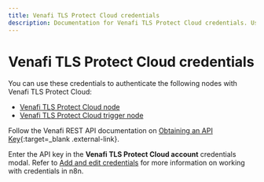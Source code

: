 ```yaml
---
title: Venafi TLS Protect Cloud credentials
description: Documentation for Venafi TLS Protect Cloud credentials. Use these credentials to authenticate Venafi TLS Protect Cloud in n8n, a workflow automation platform.
---
```


# Venafi TLS Protect Cloud credentials

You can use these credentials to authenticate the following nodes with Venafi TLS Protect Cloud:

* [Venafi TLS Protect Cloud node](/integrations/builtin/app-nodes/n8n-nodes-base.venafitlsprotectcloud/)
* [Venafi TLS Protect Cloud trigger node](/integrations/builtin/trigger-nodes/n8n-nodes-base.venafitlsprotectcloudtrigger/)


Follow the Venafi REST API documentation on [Obtaining an API Key](https://docs.venafi.cloud/api/obtaining-api-key/){:target=_blank .external-link}.

Enter the API key in the **Venafi TLS Protect Cloud account** credentials modal. Refer to [Add and edit credentials](/credentials/add-edit-credentials/) for more information on working with credentials in n8n.

